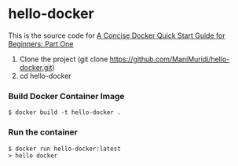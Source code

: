 # hello-docker

This is the source code for [A Concise Docker Quick Start Guide for Beginners: Part One](https://blog.manimuridi.com/2020/09/22/the-docker-quickstart-survival-guide-part-one/)

1. Clone the project (git clone https://github.com/ManiMuridi/hello-docker.git)
2. cd hello-docker

### Build Docker Container Image
```console
$ docker build -t hello-docker .
```

### Run the container
```console
$ docker run hello-docker:latest
> hello docker
```
